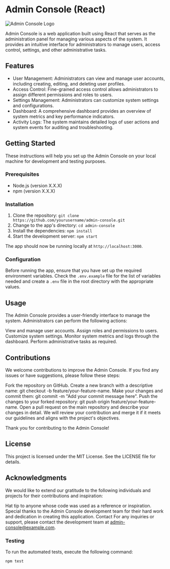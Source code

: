 # Admin Console (React)

![Admin Console Logo](admin_console_logo.png)

Admin Console is a web application built using React that serves as the administration panel for managing various aspects of the system. It provides an intuitive interface for administrators to manage users, access control, settings, and other administrative tasks.

## Features

- User Management: Administrators can view and manage user accounts, including creating, editing, and deleting user profiles.
- Access Control: Fine-grained access control allows administrators to assign different permissions and roles to users.
- Settings Management: Administrators can customize system settings and configurations.
- Dashboard: A comprehensive dashboard provides an overview of system metrics and key performance indicators.
- Activity Logs: The system maintains detailed logs of user actions and system events for auditing and troubleshooting.

## Getting Started

These instructions will help you set up the Admin Console on your local machine for development and testing purposes.

### Prerequisites

- Node.js (version X.X.X)
- npm (version X.X.X)

### Installation

1. Clone the repository: `git clone https://github.com/yourusername/admin-console.git`
2. Change to the app's directory: `cd admin-console`
3. Install the dependencies: `npm install`
4. Start the development server: `npm start`

The app should now be running locally at `http://localhost:3000`.

### Configuration

Before running the app, ensure that you have set up the required environment variables. Check the `.env.example` file for the list of variables needed and create a `.env` file in the root directory with the appropriate values.

## Usage

The Admin Console provides a user-friendly interface to manage the system. Administrators can perform the following actions:

View and manage user accounts.
Assign roles and permissions to users.
Customize system settings.
Monitor system metrics and logs through the dashboard.
Perform administrative tasks as required.

## Contributions

We welcome contributions to improve the Admin Console. If you find any issues or have suggestions, please follow these steps:

Fork the repository on GitHub.
Create a new branch with a descriptive name: git checkout -b feature/your-feature-name.
Make your changes and commit them: git commit -m "Add your commit message here".
Push the changes to your forked repository: git push origin feature/your-feature-name.
Open a pull request on the main repository and describe your changes in detail.
We will review your contribution and merge it if it meets our guidelines and aligns with the project's objectives.

Thank you for contributing to the Admin Console!

## License

This project is licensed under the MIT License. See the LICENSE file for details.

## Acknowledgments

We would like to extend our gratitude to the following individuals and projects for their contributions and inspiration:

Hat tip to anyone whose code was used as a reference or inspiration.
Special thanks to the Admin Console development team for their hard work and dedication in creating this application.
Contact
For any inquiries or support, please contact the development team at <admin-console@example.com>.

### Testing

To run the automated tests, execute the following command:

```bash
npm test

